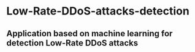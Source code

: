 # Low-Rate-DDoS-attacks-detection
## Application based on machine learning for detection Low-Rate DDoS attacks 